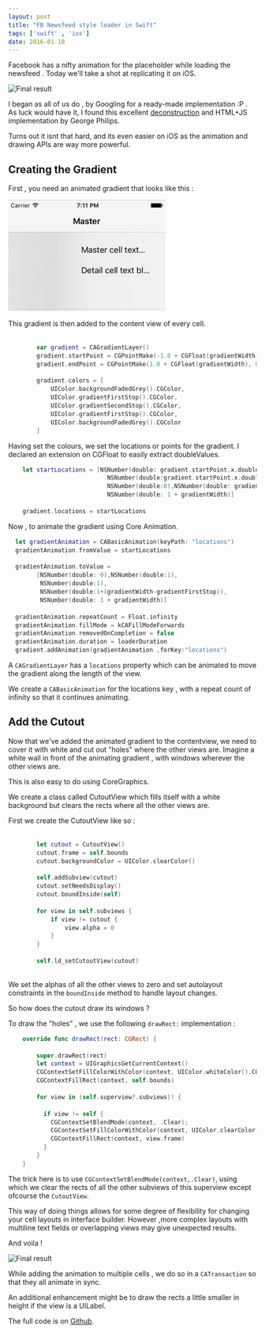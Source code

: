 ```yaml
---
layout: post
title: "FB Newsfeed style loader in Swift"
tags: ['swift' , 'ios']
date: 2016-01-10
---
```


Facebook has a nifty animation for the placeholder while loading the newsfeed . Today we'll take a shot at replicating it on iOS.

![Final result](https://camo.githubusercontent.com/5b1b29c22d438bdb52429d083d84241775d083db/687474703a2f2f672e7265636f726469742e636f2f784156374b50356c437a2e676966)


I began as all of us do , by Googling for a ready-made implementation :P . As luck would have it, I found this excellent [deconstruction](http://cloudcannon.com/deconstructions/2014/11/15/facebook-content-placeholder-deconstruction.html) and HTML+JS implementation by George Philips.

Turns out it isnt that hard, and its even easier on iOS as the animation and drawing APIs are way more powerful.


## Creating the Gradient

First , you need an animated gradient that looks like this :

![Animation](/images/loader.gif)


This gradient is then added to the content view of every cell. 

```swift

        var gradient = CAGradientLayer()
        gradient.startPoint = CGPointMake(-1.0 + CGFloat(gradientWidth), 0)
        gradient.endPoint = CGPointMake(1.0 + CGFloat(gradientWidth), 0)
        
        gradient.colors = [
            UIColor.backgroundFadedGrey().CGColor,
            UIColor.gradientFirstStop().CGColor,
            UIColor.gradientSecondStop().CGColor,
            UIColor.gradientFirstStop().CGColor,
            UIColor.backgroundFadedGrey().CGColor
        ]
```

Having set the colours, we set the locations or points for the gradient. I declared an extension on CGFloat to easily extract doubleValues.

```swift
    let startLocations = [NSNumber(double: gradient.startPoint.x.doubleValue()),
                            NSNumber(double:gradient.startPoint.x.doubleValue()),
                            NSNumber(double:0),NSNumber(double: gradientWidth),
                            NSNumber(double: 1 + gradientWidth)]

    gradient.locations = startLocations
```

Now , to animate the gradient using Core Animation.


```swift
  let gradientAnimation = CABasicAnimation(keyPath: "locations")
  gradientAnimation.fromValue = startLocations
  
  gradientAnimation.toValue = 
        [NSNumber(double: 0),NSNumber(double:1),
         NSNumber(double:1),
         NSNumber(double:1+(gradientWidth-gradientFirstStop)),
         NSNumber(double: 1 + gradientWidth)]
  
  gradientAnimation.repeatCount = Float.infinity
  gradientAnimation.fillMode = kCAFillModeForwards
  gradientAnimation.removedOnCompletion = false
  gradientAnimation.duration = loaderDuration
  gradient.addAnimation(gradientAnimation ,forKey:"locations")

```

A `CAGradientLayer` has a `locations` property which can be animated to move the gradient along the length of the view.

We create a `CABasicAnimation` for the locations key , with a repeat count of infinity so that it continues animating.


## Add the Cutout

Now that we've added the animated gradient to the contentview, we need to cover it with white and cut out "holes" where the other views are. Imagine a white wall in front of the animating gradient , with windows wherever the other views are.

This is also easy to do using CoreGraphics.

We create a class called CutoutView which fills itself with a white background but clears the rects where all the other views are.

First we create the CutoutView like so :

```swift

        let cutout = CutoutView()
        cutout.frame = self.bounds
        cutout.backgroundColor = UIColor.clearColor()
        
        self.addSubview(cutout)
        cutout.setNeedsDisplay()
        cutout.boundInside(self)
        
        for view in self.subviews {
            if view != cutout {
                view.alpha = 0
            }
        }

        self.ld_setCutoutView(cutout)
    
```

We set the alphas of all the other views to zero and set autolayout constraints in the `boundInside` method to handle layout changes.

So how does the cutout draw its windows ?

To draw the "holes" , we use the following `drawRect:` implementation :

```swift
    override func drawRect(rect: CGRect) {
        
        super.drawRect(rect)
        let context = UIGraphicsGetCurrentContext()
        CGContextSetFillColorWithColor(context, UIColor.whiteColor().CGColor)
        CGContextFillRect(context, self.bounds)
        
        for view in (self.superview?.subviews)! {

          if view != self {
            CGContextSetBlendMode(context, .Clear);
            CGContextSetFillColorWithColor(context, UIColor.clearColor().CGColor)
            CGContextFillRect(context, view.frame)
          }
        }
    }

```
The trick here is to use `CGContextSetBlendMode(context,.Clear)`, using which we clear the rects of all the other subviews of this superview except ofcourse the `CutoutView`.

This way of doing things allows for some degree of flexibility for changing your cell layouts in interface builder. However ,more complex layouts with multiline text fields or overlapping views may give unexpected results.

And voila !

![Final result](https://camo.githubusercontent.com/5b1b29c22d438bdb52429d083d84241775d083db/687474703a2f2f672e7265636f726469742e636f2f784156374b50356c437a2e676966)

While adding the animation to multiple cells , we do so in a `CATransaction` so that they all animate in sync.

An additional enhancement might be to draw the rects a little smaller in height if the view is a UILabel.

The full code is on [Github](https://github.com/samhann/Loader.swift).
